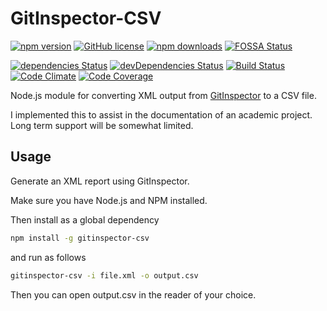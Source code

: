 # GitInspector-CSV

[![npm version](https://img.shields.io/npm/v/gitinspector-csv.svg)](https://www.npmjs.com/package/gitinspector-csv)
[![GitHub license](https://img.shields.io/badge/license-MIT-blue.svg)](https://raw.githubusercontent.com/ReidWeb/GitInspector-CSV/master/LICENSE)
[![npm downloads](https://img.shields.io/npm/dm/gitinspector-csv.svg)](https://www.npmjs.com/package/gitinspector-csv)
[![FOSSA Status](https://app.fossa.io/api/projects/git%2Bhttps%3A%2F%2Fgithub.com%2FReidWeb%2FGitInspector-CSV.svg?type=shield)](https://app.fossa.io/projects/git%2Bhttps%3A%2F%2Fgithub.com%2FReidWeb%2FGitInspector-CSV?ref=badge_shield)

[![dependencies Status](https://david-dm.org/reidweb/GitInspector-CSV/status.svg)](https://david-dm.org/reidweb/GitInspector-CSV)
[![devDependencies Status](https://david-dm.org/reidweb/GitInspector-CSV/dev-status.svg)](https://david-dm.org/reidweb/GitInspector-CSV?type=dev)
[![Build Status](https://travis-ci.org/ReidWeb/GitInspector-CSV.svg?branch=master)](https://travis-ci.org/ReidWeb/GitInspector-CSV)
[![Code Climate](https://img.shields.io/codeclimate/github/ReidWeb/GitInspector-CSV.svg)](https://codeclimate.com/github/ReidWeb/GitInspector-CSV)
[![Code Coverage](https://img.shields.io/codeclimate/issues/github/ReidWeb/GitInspector-CSV.svg)](https://codeclimate.com/github/ReidWeb/GitInspector-CSV)

Node.js module for converting XML output from [GitInspector](https://github.com/ejwa/gitinspector) to a CSV file.

I implemented this to assist in the documentation of an academic project. Long term support will be somewhat limited.

## Usage

Generate an XML report using GitInspector.

Make sure you have Node.js and NPM installed.

Then install as a global dependency
```bash
npm install -g gitinspector-csv
```

and run as follows

```bash
gitinspector-csv -i file.xml -o output.csv
```

Then you can open output.csv in the reader of your choice.
